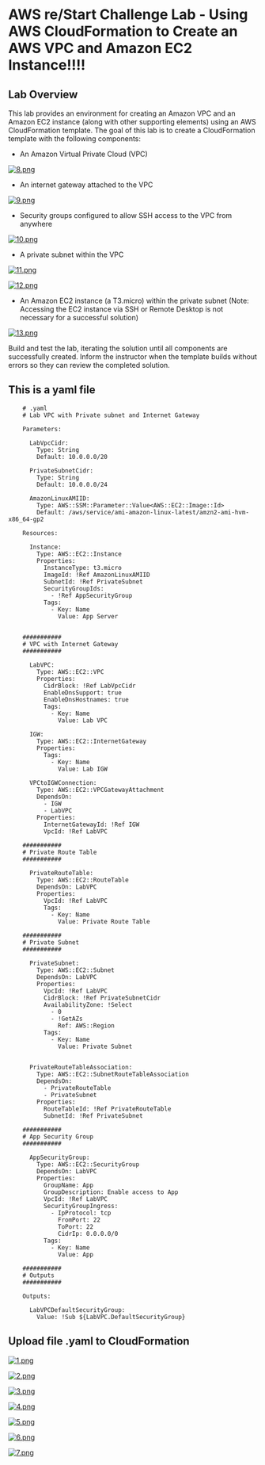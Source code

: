 # AWS re/Start Challenge Lab - Using AWS CloudFormation to Create an AWS VPC and Amazon EC2 Instance!!!!

## Lab Overview
This lab provides an environment for creating an Amazon VPC and an Amazon EC2 instance (along with other supporting elements) using an AWS CloudFormation template. The goal of this lab is to create a CloudFormation template with the following components:

* An Amazon Virtual Private Cloud (VPC)

[![8.png](https://i.postimg.cc/5tRZNSC5/8.png)](https://postimg.cc/5H8Psvpj)

* An internet gateway attached to the VPC

[![9.png](https://i.postimg.cc/YS95Hshq/9.png)](https://postimg.cc/WdBWmSGQ)

* Security groups configured to allow SSH access to the VPC from anywhere

[![10.png](https://i.postimg.cc/d38X6MSn/10.png)](https://postimg.cc/H8kBWNm7)
  
* A private subnet within the VPC

[![11.png](https://i.postimg.cc/wMKZDxF7/11.png)](https://postimg.cc/xJR622w2)

[![12.png](https://i.postimg.cc/x10rsCQm/12.png)](https://postimg.cc/ZCDDnJCY)
  
* An Amazon EC2 instance (a T3.micro) within the private subnet (Note: Accessing the EC2 instance via SSH or Remote Desktop is not necessary for a successful solution)

[![13.png](https://i.postimg.cc/XvpzhBzr/13.png)](https://postimg.cc/FfXpkzmv)

Build and test the lab, iterating the solution until all components are successfully created. Inform the instructor when the template builds without errors so they can review the completed solution.

## This is a yaml file

        # .yaml
        # Lab VPC with Private subnet and Internet Gateway
        
        Parameters:
        
          LabVpcCidr:
            Type: String
            Default: 10.0.0.0/20
        
          PrivateSubnetCidr:
            Type: String
            Default: 10.0.0.0/24
        
          AmazonLinuxAMIID:
            Type: AWS::SSM::Parameter::Value<AWS::EC2::Image::Id>
            Default: /aws/service/ami-amazon-linux-latest/amzn2-ami-hvm-x86_64-gp2
        
        Resources:
        
          Instance:
            Type: AWS::EC2::Instance
            Properties:
              InstanceType: t3.micro
              ImageId: !Ref AmazonLinuxAMIID
              SubnetId: !Ref PrivateSubnet
              SecurityGroupIds:
                - !Ref AppSecurityGroup
              Tags:
                - Key: Name
                  Value: App Server
        
        
        ###########
        # VPC with Internet Gateway
        ###########
        
          LabVPC:
            Type: AWS::EC2::VPC
            Properties:
              CidrBlock: !Ref LabVpcCidr
              EnableDnsSupport: true
              EnableDnsHostnames: true
              Tags:
                - Key: Name
                  Value: Lab VPC
        
          IGW:
            Type: AWS::EC2::InternetGateway
            Properties:
              Tags:
                - Key: Name
                  Value: Lab IGW
        
          VPCtoIGWConnection:
            Type: AWS::EC2::VPCGatewayAttachment
            DependsOn:
              - IGW
              - LabVPC
            Properties:
              InternetGatewayId: !Ref IGW
              VpcId: !Ref LabVPC
        
        ###########
        # Private Route Table
        ###########
        
          PrivateRouteTable:
            Type: AWS::EC2::RouteTable
            DependsOn: LabVPC
            Properties:
              VpcId: !Ref LabVPC
              Tags:
                - Key: Name
                  Value: Private Route Table
        
        ###########
        # Private Subnet
        ###########
        
          PrivateSubnet:
            Type: AWS::EC2::Subnet
            DependsOn: LabVPC
            Properties:
              VpcId: !Ref LabVPC
              CidrBlock: !Ref PrivateSubnetCidr
              AvailabilityZone: !Select 
                - 0
                - !GetAZs 
                  Ref: AWS::Region
              Tags:
                - Key: Name
                  Value: Private Subnet
        
        
          PrivateRouteTableAssociation:
            Type: AWS::EC2::SubnetRouteTableAssociation
            DependsOn:
              - PrivateRouteTable
              - PrivateSubnet
            Properties:
              RouteTableId: !Ref PrivateRouteTable
              SubnetId: !Ref PrivateSubnet
        
        ###########
        # App Security Group
        ###########
        
          AppSecurityGroup:
            Type: AWS::EC2::SecurityGroup
            DependsOn: LabVPC
            Properties:
              GroupName: App
              GroupDescription: Enable access to App
              VpcId: !Ref LabVPC
              SecurityGroupIngress:
                - IpProtocol: tcp
                  FromPort: 22
                  ToPort: 22
                  CidrIp: 0.0.0.0/0
              Tags:
                - Key: Name
                  Value: App
        
        ###########
        # Outputs
        ###########
        
        Outputs:
        
          LabVPCDefaultSecurityGroup:
            Value: !Sub ${LabVPC.DefaultSecurityGroup}


## Upload file .yaml to CloudFormation

[![1.png](https://i.postimg.cc/bwYMxB0H/1.png)](https://postimg.cc/N5VpYbz5)

[![2.png](https://i.postimg.cc/vZPK3t3R/2.png)](https://postimg.cc/SnMVK8BV)

[![3.png](https://i.postimg.cc/rFN3tk4w/3.png)](https://postimg.cc/cr6XVPTp)

[![4.png](https://i.postimg.cc/pXH3TTpS/4.png)](https://postimg.cc/YjddDtNN)

[![5.png](https://i.postimg.cc/kgw0LmMp/5.png)](https://postimg.cc/MnM3jgQ7)

[![6.png](https://i.postimg.cc/vBxC1xrJ/6.png)](https://postimg.cc/DJFxHZY6)

[![7.png](https://i.postimg.cc/9XTvCTFT/7.png)](https://postimg.cc/QV86qF7x)
